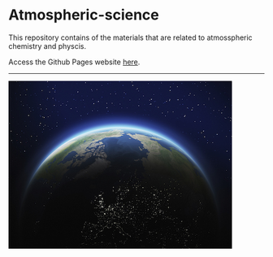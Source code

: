 # Atmospheric-science


This repository contains of the materials that are related to atmosspheric chemistry and physcis.

Access the Github Pages website [here](https://cindy20180901.github.io/phd-research-atmospheric-science/).




 ** **

![jpg](/img/earth.jpg)
